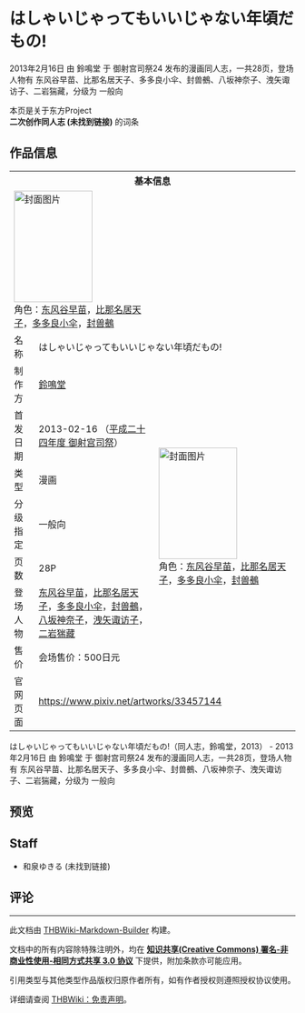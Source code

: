 # はしゃいじゃってもいいじゃない年頃だもの!

<!-- source html: G:\repos\THBWiki-Markdown-Builder\THBWikiMarkdown\Temp\main\a\a2\ns0%3A%E3%81%AF%E3%81%97%E3%82%83%E3%81%84%E3%81%98%E3%82%83%E3%81%A3%E3%81%A6%E3%82%82%E3%81%84%E3%81%84%E3%81%98%E3%82%83%E3%81%AA%E3%81%84%E5%B9%B4%E9%A0%83%E3%81%A0%E3%82%82%E3%81%AE%21.html -->

2013年2月16日 由 鈴鳴堂 于 御射宫司祭24 发布的漫画同人志，一共28页，登场人物有 东风谷早苗、比那名居天子、多多良小伞、封兽鵺、八坂神奈子、洩矢诹访子、二岩猯藏，分级为 一般向

本页是关于东方Project  
 **二次创作同人志 (未找到链接)** 的词条
## 作品信息

<table><tbody><tr><th colspan="3">基本信息</th></tr><tr><td class="cover-artwork-mobile" colspan="2"><a href="./文件-はしゃいじゃってもいいじゃない年頃だもの!封面.jpg.md" class="image" title="封面图片"><img alt="封面图片" src="https://upload.thwiki.cc/thumb/9/90/%E3%81%AF%E3%81%97%E3%82%83%E3%81%84%E3%81%98%E3%82%83%E3%81%A3%E3%81%A6%E3%82%82%E3%81%84%E3%81%84%E3%81%98%E3%82%83%E3%81%AA%E3%81%84%E5%B9%B4%E9%A0%83%E3%81%A0%E3%82%82%E3%81%AE%21%E5%B0%81%E9%9D%A2.jpg/138px-%E3%81%AF%E3%81%97%E3%82%83%E3%81%84%E3%81%98%E3%82%83%E3%81%A3%E3%81%A6%E3%82%82%E3%81%84%E3%81%84%E3%81%98%E3%82%83%E3%81%AA%E3%81%84%E5%B9%B4%E9%A0%83%E3%81%A0%E3%82%82%E3%81%AE%21%E5%B0%81%E9%9D%A2.jpg" decoding="async" loading="lazy" width="138" height="196" srcset="https://upload.thwiki.cc/thumb/9/90/%E3%81%AF%E3%81%97%E3%82%83%E3%81%84%E3%81%98%E3%82%83%E3%81%A3%E3%81%A6%E3%82%82%E3%81%84%E3%81%84%E3%81%98%E3%82%83%E3%81%AA%E3%81%84%E5%B9%B4%E9%A0%83%E3%81%A0%E3%82%82%E3%81%AE%21%E5%B0%81%E9%9D%A2.jpg/208px-%E3%81%AF%E3%81%97%E3%82%83%E3%81%84%E3%81%98%E3%82%83%E3%81%A3%E3%81%A6%E3%82%82%E3%81%84%E3%81%84%E3%81%98%E3%82%83%E3%81%AA%E3%81%84%E5%B9%B4%E9%A0%83%E3%81%A0%E3%82%82%E3%81%AE%21%E5%B0%81%E9%9D%A2.jpg 1.5x, https://upload.thwiki.cc/thumb/9/90/%E3%81%AF%E3%81%97%E3%82%83%E3%81%84%E3%81%98%E3%82%83%E3%81%A3%E3%81%A6%E3%82%82%E3%81%84%E3%81%84%E3%81%98%E3%82%83%E3%81%AA%E3%81%84%E5%B9%B4%E9%A0%83%E3%81%A0%E3%82%82%E3%81%AE%21%E5%B0%81%E9%9D%A2.jpg/277px-%E3%81%AF%E3%81%97%E3%82%83%E3%81%84%E3%81%98%E3%82%83%E3%81%A3%E3%81%A6%E3%82%82%E3%81%84%E3%81%84%E3%81%98%E3%82%83%E3%81%AA%E3%81%84%E5%B9%B4%E9%A0%83%E3%81%A0%E3%82%82%E3%81%AE%21%E5%B0%81%E9%9D%A2.jpg 2x" data-file-width="710" data-file-height="1005"></a><div class="cover-char">角色：<a href="./东风谷早苗.md" title="东风谷早苗">东风谷早苗</a>，<a href="./比那名居天子.md" title="比那名居天子">比那名居天子</a>，<a href="./多多良小伞.md" title="多多良小伞">多多良小伞</a>，<a href="./封兽鵺.md" title="封兽鵺">封兽鵺</a></div></td>
</tr><tr><td class="label">名称</td><td colspan="2"> はしゃいじゃってもいいじゃない年頃だもの! </td></tr><tr><td class="label">制作方</td><td><a href="./鈴鳴堂.md" title="鈴鳴堂">鈴鳴堂</a></td><td class="cover-artwork" rowspan="7" style="min-width:196px;"><a href="./文件-はしゃいじゃってもいいじゃない年頃だもの!封面.jpg.md" class="image" title="封面图片"><img alt="封面图片" src="https://upload.thwiki.cc/thumb/9/90/%E3%81%AF%E3%81%97%E3%82%83%E3%81%84%E3%81%98%E3%82%83%E3%81%A3%E3%81%A6%E3%82%82%E3%81%84%E3%81%84%E3%81%98%E3%82%83%E3%81%AA%E3%81%84%E5%B9%B4%E9%A0%83%E3%81%A0%E3%82%82%E3%81%AE%21%E5%B0%81%E9%9D%A2.jpg/138px-%E3%81%AF%E3%81%97%E3%82%83%E3%81%84%E3%81%98%E3%82%83%E3%81%A3%E3%81%A6%E3%82%82%E3%81%84%E3%81%84%E3%81%98%E3%82%83%E3%81%AA%E3%81%84%E5%B9%B4%E9%A0%83%E3%81%A0%E3%82%82%E3%81%AE%21%E5%B0%81%E9%9D%A2.jpg" decoding="async" loading="lazy" width="138" height="196" srcset="https://upload.thwiki.cc/thumb/9/90/%E3%81%AF%E3%81%97%E3%82%83%E3%81%84%E3%81%98%E3%82%83%E3%81%A3%E3%81%A6%E3%82%82%E3%81%84%E3%81%84%E3%81%98%E3%82%83%E3%81%AA%E3%81%84%E5%B9%B4%E9%A0%83%E3%81%A0%E3%82%82%E3%81%AE%21%E5%B0%81%E9%9D%A2.jpg/208px-%E3%81%AF%E3%81%97%E3%82%83%E3%81%84%E3%81%98%E3%82%83%E3%81%A3%E3%81%A6%E3%82%82%E3%81%84%E3%81%84%E3%81%98%E3%82%83%E3%81%AA%E3%81%84%E5%B9%B4%E9%A0%83%E3%81%A0%E3%82%82%E3%81%AE%21%E5%B0%81%E9%9D%A2.jpg 1.5x, https://upload.thwiki.cc/thumb/9/90/%E3%81%AF%E3%81%97%E3%82%83%E3%81%84%E3%81%98%E3%82%83%E3%81%A3%E3%81%A6%E3%82%82%E3%81%84%E3%81%84%E3%81%98%E3%82%83%E3%81%AA%E3%81%84%E5%B9%B4%E9%A0%83%E3%81%A0%E3%82%82%E3%81%AE%21%E5%B0%81%E9%9D%A2.jpg/277px-%E3%81%AF%E3%81%97%E3%82%83%E3%81%84%E3%81%98%E3%82%83%E3%81%A3%E3%81%A6%E3%82%82%E3%81%84%E3%81%84%E3%81%98%E3%82%83%E3%81%AA%E3%81%84%E5%B9%B4%E9%A0%83%E3%81%A0%E3%82%82%E3%81%AE%21%E5%B0%81%E9%9D%A2.jpg 2x" data-file-width="710" data-file-height="1005"></a><div class="cover-char">角色：<a href="./东风谷早苗.md" title="东风谷早苗">东风谷早苗</a>，<a href="./比那名居天子.md" title="比那名居天子">比那名居天子</a>，<a href="./多多良小伞.md" title="多多良小伞">多多良小伞</a>，<a href="./封兽鵺.md" title="封兽鵺">封兽鵺</a></div></td>
</tr><tr><td class="label">首发日期</td><td>2013-02-16&#160;（<a href="/展会作品列表?e=%E5%BE%A1%E5%B0%84%E5%AE%AB%E5%8F%B8%E7%A5%AD%2324">平成二十四年度 御射宫司祭</a>）</td></tr><tr><td class="label">类型</td><td>漫画</td></tr><tr><td class="label">分级指定</td><td>一般向</td></tr><tr><td class="label">页数</td><td>28P</td></tr><tr><td class="label">登场人物</td><td><a href="./东风谷早苗.md" title="东风谷早苗">东风谷早苗</a>，<a href="./比那名居天子.md" title="比那名居天子">比那名居天子</a>，<a href="./多多良小伞.md" title="多多良小伞">多多良小伞</a>，<a href="./封兽鵺.md" title="封兽鵺">封兽鵺</a>，<a href="./八坂神奈子.md" title="八坂神奈子">八坂神奈子</a>，<a href="./洩矢诹访子.md" title="洩矢诹访子">洩矢诹访子</a>，<a href="./二岩猯藏.md" title="二岩猯藏">二岩猯藏</a></td></tr><tr><td class="label">售价</td><td>会场售价：500日元</td></tr>
<tr><td class="label">官网页面</td><td colspan="2"><a rel="nofollow" class="external free" href="https://www.pixiv.net/artworks/33457144">https://www.pixiv.net/artworks/33457144</a></td></tr></tbody></table>

はしゃいじゃってもいいじゃない年頃だもの!（同人志，鈴鳴堂，2013） - 2013年2月16日 由 鈴鳴堂 于 御射宫司祭24 发布的漫画同人志，一共28页，登场人物有 东风谷早苗、比那名居天子、多多良小伞、封兽鵺、八坂神奈子、洩矢诹访子、二岩猯藏，分级为 一般向
## 预览
## Staff
- 和泉ゆきる (未找到链接)

## 评论




---

此文档由 [THBWiki-Markdown-Builder](https://github.com/Delsin-Yu/THBWiki-Markdown-Builder) 构建。

文档中的所有内容除特殊注明外，均在 [**知识共享(Creative Commons) 署名-非商业性使用-相同方式共享 3.0 协议**](https://creativecommons.org/licenses/by-sa/3.0/deed.zh-hans) 下提供，附加条款亦可能应用。

引用类型与其他类型作品版权归原作者所有，如有作者授权则遵照授权协议使用。

详细请查阅 [THBWiki：免责声明](https://thbwiki.cc/THBWiki:%E5%85%8D%E8%B4%A3%E5%A3%B0%E6%98%8E)。

